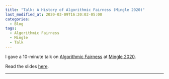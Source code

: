 ```yaml
---
title: "Talk: A History of Algorithmic Fairness (Mingle 2020)"
last_modified_at: 2020-03-09T16:20:02-05:00
categories:
  - Blog
tags:
  - Algorithmic Fairness
  - Mingle
  - Talk
---
```


I gave a 10-minute talk on [Algorithmic Fairness](https://en.wikipedia.org/wiki/Fairness_(machine_learning)) at [Mingle 2020](https://sites.google.com/view/mingle2020/home).

Read the slides [here](https://dom-owens-uob.github.io/assets/CV_DomOwens.pdf).


-----
